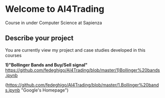 # Welcome to AI4Trading
Course in under Computer Science at Sapienza 

## Describe your project

You are currently view my project and case studies developed in this courses 


**1)"Bollinger Bands and Buy/Sell signal"** [https://github.com/fedeghigo/AI4Trading/blob/master/1)Bollinger%20bands.ipynb](#anchors-in-markdown)


(https://github.com/fedeghigo/AI4Trading/blob/master/1.Bollinger%20bands.ipynb "Google's Homepage")

